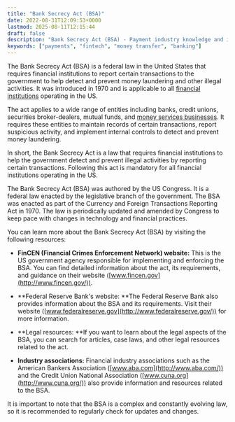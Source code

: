 ```yaml
---
title: "Bank Secrecy Act (BSA)"
date: 2022-08-31T12:09:53+0000
lastmod: 2025-08-11T12:15:44
draft: false
description: "Bank Secrecy Act (BSA) - Payment industry knowledge and insights"
keywords: ["payments", "fintech", "money transfer", "banking"]
---
```


The Bank Secrecy Act (BSA) is a federal law in the United States that requires financial institutions to report certain transactions to the government to help detect and prevent money laundering and other illegal activities. It was introduced in 1970 and is applicable to all [financial institutions](https://faisalkhanllc.xyz/resources/payments-wiki/f/financial-institution-fi/) operating in the US.

The act applies to a wide range of entities including banks, credit unions, securities broker-dealers, mutual funds, and [money services businesses](https://faisalkhanllc.xyz/resources/payments-wiki/m/money-services-business-msb/). It requires these entities to maintain records of certain transactions, report suspicious activity, and implement internal controls to detect and prevent money laundering.

In short, the Bank Secrecy Act is a law that requires financial institutions to help the government detect and prevent illegal activities by reporting certain transactions. Following this act is mandatory for all financial institutions operating in the US.

The Bank Secrecy Act (BSA) was authored by the US Congress. It is a federal law enacted by the legislative branch of the government. The BSA was enacted as part of the Currency and Foreign Transactions Reporting Act in 1970. The law is periodically updated and amended by Congress to keep pace with changes in technology and financial practices.

You can learn more about the Bank Secrecy Act (BSA) by visiting the following resources:

- **FinCEN (Financial Crimes Enforcement Network) website:** This is the US government agency responsible for implementing and enforcing the BSA. You can find detailed information about the act, its requirements, and guidance on their website ([www.fincen.gov](http://www.fincen.gov/)).

- **Federal Reserve Bank's website: **The Federal Reserve Bank also provides information about the BSA and its requirements. Visit their website ([www.federalreserve.gov](http://www.federalreserve.gov/)) for more information.

- **Legal resources: **If you want to learn about the legal aspects of the BSA, you can search for articles, case laws, and other legal resources related to the act.

- **Industry associations:** Financial industry associations such as the American Bankers Association ([www.aba.com](http://www.aba.com/)) and the Credit Union National Association ([www.cuna.org](http://www.cuna.org/)) also provide information and resources related to the BSA.

It is important to note that the BSA is a complex and constantly evolving law, so it is recommended to regularly check for updates and changes.
